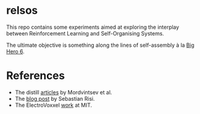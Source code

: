 # relsos

This repo contains some experiments aimed at exploring the interplay between Reinforcement Learning and Self-Organising Systems.

The ultimate objective is something along the lines of self-assembly à la [Big Hero 6](https://youtu.be/fsVJuN75vzE?t=97).

# References

- The distill [articles](https://distill.pub/2020/selforg/) by Mordvintsev et al.
- The [blog post](https://sebastianrisi.com/self_assembling_ai/) by Sebastian Risi.
- The ElectroVoxxel [work](https://hcie.csail.mit.edu/research/Electrovoxel/electrovoxel.html) at MIT.



